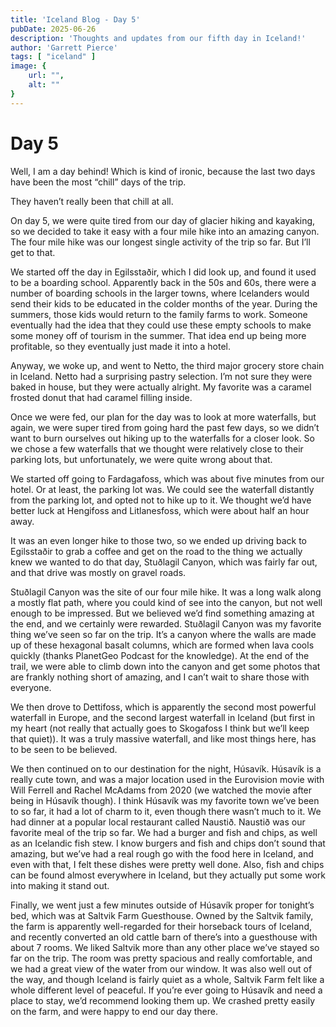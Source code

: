 ```yaml
---
title: 'Iceland Blog - Day 5'
pubDate: 2025-06-26
description: 'Thoughts and updates from our fifth day in Iceland!'
author: 'Garrett Pierce'
tags: [ "iceland" ]
image: {
    url: "",
    alt: ""
}
---
```

# Day 5
Well, I am a day behind! Which is kind of ironic, because the last two days have been the most “chill” days of the trip.

They haven’t really been that chill at all.

On day 5, we were quite tired from our day of glacier hiking and kayaking, so we decided to take it easy with a four mile hike into an amazing canyon. The four mile hike was our longest single activity of the trip so far. But I’ll get to that.

We started off the day in Egilsstaðir, which I did look up, and found it used to be a boarding school. Apparently back in the 50s and 60s, there were a number of boarding schools in the larger towns, where Icelanders would send their kids to be educated in the colder months of the year. During the summers, those kids would return to the family farms to work. Someone eventually had the idea that they could use these empty schools to make some money off of tourism in the summer. That idea end up being more profitable, so they eventually just made it into a hotel.

Anyway, we woke up, and went to Netto, the third major grocery store chain in Iceland. Netto had a surprising pastry selection. I’m not sure they were baked in house, but they were actually alright. My favorite was a caramel frosted donut that had caramel filling inside.

Once we were fed, our plan for the day was to look at more waterfalls, but again, we were super tired from going hard the past few days, so we didn’t want to burn ourselves out hiking up to the waterfalls for a closer look. So we chose a few waterfalls that we thought were relatively close to their parking lots, but unfortunately, we were quite wrong about that.

We started off going to Fardagafoss, which was about five minutes from our hotel. Or at least, the parking lot was. We could see the waterfall distantly from the parking lot, and opted not to hike up to it. We thought we’d have better luck at Hengifoss and Litlanesfoss, which were about half an hour away.

It was an even longer hike to those two, so we ended up driving back to Egilsstaðir to grab a coffee and get on the road to the thing we actually knew we wanted to do that day, Stuðlagil Canyon, which was fairly far out, and that drive was mostly on gravel roads. 

Stuðlagil Canyon was the site of our four mile hike. It was a long walk along a mostly flat path, where you could kind of see into the canyon, but not well enough to be impressed. But we believed we’d find something amazing at the end, and we certainly were rewarded. Stuðlagil Canyon was my favorite thing we’ve seen so far on the trip. It’s a canyon where the walls are made up of these hexagonal basalt columns, which are formed when lava cools quickly (thanks PlanetGeo Podcast for the knowledge). At the end of the trail, we were able to climb down into the canyon and get some photos that are frankly nothing short of amazing, and I can’t wait to share those with everyone.

We then drove to Dettifoss, which is apparently the second most powerful waterfall in Europe, and the second largest waterfall in Iceland (but first in my heart (not really that actually goes to Skogafoss I think but we’ll keep that quiet)). It was a truly massive waterfall, and like most things here, has to be seen to be believed. 

We then continued on to our destination for the night, Húsavík. Húsavík is a really cute town, and was a major location used in the Eurovision movie with Will Ferrell and Rachel McAdams from 2020 (we watched the movie after being in Húsavík though). I think Húsavík was my favorite town we’ve been to so far, it had a lot of charm to it, even though there wasn’t much to it. We had dinner at a popular local restaurant called Naustið. Naustið was our favorite meal of the trip so far. We had a burger and fish and chips, as well as an Icelandic fish stew. I know burgers and fish and chips don’t sound that amazing, but we’ve had a real rough go with the food here in Iceland, and even with that, I felt these dishes were pretty well done. Also, fish and chips can be found almost everywhere in Iceland, but they actually put some work into making it stand out.

Finally, we went just a few minutes outside of Húsavík proper for tonight’s bed, which was at Saltvik Farm Guesthouse. Owned by the Saltvik family, the farm is apparently well-regarded for their horseback tours of Iceland, and recently converted an old cattle barn of there’s into a guesthouse with about 7 rooms. We liked Saltvik more than any other place we’ve stayed so far on the trip. The room was pretty spacious and really comfortable, and we had a great view of the water from our window. It was also well out of the way, and though Iceland is fairly quiet as a whole, Saltvik Farm felt like a whole different level of peaceful. If you’re ever going to Húsavík and need a place to stay, we’d recommend looking them up. We crashed pretty easily on the farm, and were happy to end our day there.